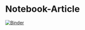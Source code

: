 # Notebook-Article

[![Binder](https://mybinder.org/badge_logo.svg)](https://mybinder.org/v2/gh/cchandre/Notebook-Article/master)
